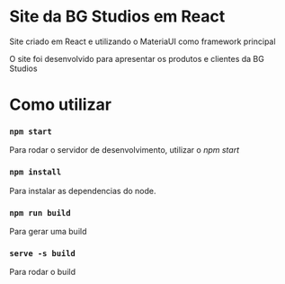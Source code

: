 # Site da BG Studios em React

Site criado em React e utilizando o MateriaUI como framework principal

O site foi desenvolvido para apresentar os produtos e clientes da BG Studios

# Como utilizar

### `npm start`

Para rodar o servidor de desenvolvimento, utilizar o *npm start*


### `npm install`

Para instalar as dependencias do node.


### `npm run build`

Para gerar uma build 


### `serve -s build`

Para rodar o build